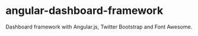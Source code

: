 # angular-dashboard-framework

Dashboard framework with Angular.js, Twitter Bootstrap and Font Awesome.

